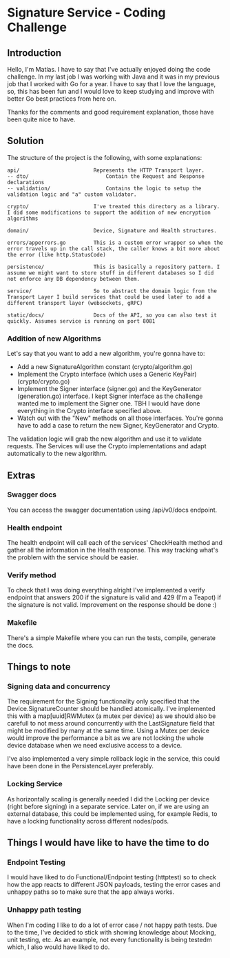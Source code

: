 # Signature Service - Coding Challenge

## Introduction

Hello, I'm Matías. I have to say that I've actually enjoyed doing the code challenge. In my last job I was working with Java and it was in my previous job that I worked with Go for a year. I have to say that I love the language, so, this has been fun and I would love to keep studying and improve with better Go best practices from here on.

Thanks for the comments and good requirement explanation, those have been quite nice to have.

## Solution

The structure of the project is the following, with some explanations:

```
api/                        Represents the HTTP Transport layer.
-- dto/                         Contain the Request and Response declarations
-- validation/                  Contains the logic to setup the validation logic and "a" custom validator.

crypto/                     I've treated this directory as a library. I did some modifications to support the addition of new encryption algorithms

domain/                     Device, Signature and Health structures.

errors/apperrors.go         This is a custom error wrapper so when the error travels up in the call stack, the caller knows a bit more about the error (like http.StatusCode)

persistence/                This is basically a repository pattern. I assume we might want to store stuff in different databases so I did not enforce any DB dependency between them.

service/                    So to abstract the domain logic from the Transport Layer I build services that could be used later to add a different transport layer (websockets, gRPC)

static/docs/                Docs of the API, so you can also test it quickly. Assumes service is running on port 8081
```

### Addition of new Algorithms

Let's say that you want to add a new algorithm, you're gonna have to:

- Add a new SignatureAlgorithm constant (crypto/algorithm.go)
- Implement the Crypto interface (which uses a Generic KeyPair) (crypto/crypto.go)
- Implement the Signer interface (signer.go) and the KeyGenerator (generation.go) interface. I kept Signer interface as the challenge wanted me to implement the Signer one. TBH I would have done everything in the Crypto interface specified above.
- Watch out with the "New" methods on all those interfaces. You're gonna have to add a case to return the new Signer, KeyGenerator and Crypto.

The validation logic will grab the new algorithm and use it to validate requests. The Services will use the Crypto implementations and adapt automatically to the new algorithm.

## Extras

### Swagger docs

You can access the swagger documentation using /api/v0/docs endpoint.

### Health endpoint

The health endpoint will call each of the services' CheckHealth method and gather all the information in the Health response. This way tracking what's the problem with the service 
should be easier.

### Verify method

To check that I was doing everything alright I've implemented a verify endpoint that answers 200 if the signature is valid and 429 (I'm a Teapot) if the signature is not valid.
Improvement on the response should be done :) 

### Makefile

There's a simple Makefile where you can run the tests, compile, generate the docs.

## Things to note

### Signing data and concurrency

The requirement for the Signing functionality only specified that the Device.SignatureCounter should be handled atomically. I've implemented this with a map[uuid]RWMutex (a mutex per device) as we should also be carefull to not mess around concurrently with the LastSignature field that might be modified by many at the same time. Using a Mutex per device would improve the performance a bit as we are not locking the whole device database when we need exclusive access to a device.

I've also implemented a very simple rollback logic in the service, this could have been done in the PersistenceLayer preferably. 

### Locking Service

As horizontally scaling is generally needed I did the Locking per device (right before signing) in a separate service. Later on, if we are using an external database, this could be implemented
using, for example Redis, to have a locking functionality across different nodes/pods.

## Things I would have like to have the time to do

### Endpoint Testing

I would have liked to do Functional/Endpoint testing (httptest) so to check how the app reacts to different JSON payloads, testing the error cases and unhappy paths so to make sure that the app always works. 

### Unhappy path testing

When I'm coding I like to do a lot of error case / not happy path tests. Due to the time, I've decided to stick with showing knowledge about Mocking, unit testing, etc. As an example, not every functionality is being testedm which, I also would have liked to do.